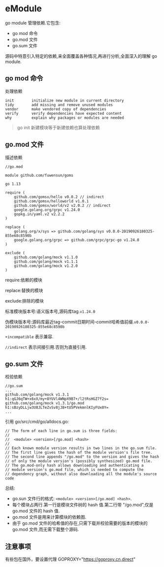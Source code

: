 
# eModule

go module 管理依赖.它包含:

- go mod 命令
- go.mod 文件
- go.sum 文件

源码中特意引入特定的依赖,来全面覆盖各种情况,再进行分析,全面深入的理解 go module.

## go mod 命令

处理依赖

```
init        initialize new module in current directory
tidy        add missing and remove unused modules
vendor      make vendored copy of dependencies
verify      verify dependencies have expected content
why         explain why packages or modules are needed
```

> go init 新建模块等于新建依赖也算处理依赖

## go.mod 文件

描述依赖

```
//go.mod

module github.com/fuwensun/goms

go 1.13

require (
	github.com/gomsx/hello v0.0.2 // indirect
	github.com/gomsx/helloworld v1.0.1
	github.com/gomsx/world/v2 v2.0.2 // indirect
	google.golang.org/grpc v1.24.0
	gopkg.in/yaml.v2 v2.2.2
)

replace (
	golang.org/x/sys => github.com/golang/sys v0.0.0-20190926180325-855e68c8590b
	google.golang.org/grpc => github.com/grpc/grpc-go v1.24.0
)

exclude (
	github.com/golang/mock v1.1.0
	github.com/golang/mock v1.1.1
	github.com/golang/mock v1.2.0
)
```

require:依赖的模块

replace:替换的模块

exclude:排除的模块


标准模块版本号:语义版本号,源码库tag.`v1.24.0`

伪模块版本号:源码库最近tag-commit日期时间-commit哈希值前缀.`v0.0.0-20190926180325-855e68c8590b`

`+incompatible` 表示兼容.

`//indirect` 表示间接引用.否则为直接引用.

## go.sum 文件

校验依赖

```
//go.sum
...
github.com/golang/mock v1.3.1 h1:qGJ6qTW+x6xX/my+8YUVl4WNpX9B7+/l2tRsHGZ7f2s=
github.com/golang/mock v1.3.1/go.mod h1:sBzyDLLjw3U8JLTeZvSv8jJB+tU5PVekmnlKIyFUx0Y=
...

```

引用 go/src/cmd/go/alldocs.go:
```
// The form of each line in go.sum is three fields:
//
// 	<module> <version>[/go.mod] <hash>
//
// Each known module version results in two lines in the go.sum file.
// The first line gives the hash of the module version's file tree.
// The second line appends "/go.mod" to the version and gives the hash
// of only the module version's (possibly synthesized) go.mod file.
// The go.mod-only hash allows downloading and authenticating a
// module version's go.mod file, which is needed to compute the
// dependency graph, without also downloading all the module's source code
```
总结:

- go.sun 文件行的格式: `<module> <version>[/go.mod] <hash>`.
- 每个模块占两行.第一行是模块文件树的 hash 值.第二行带 "/go.mod",仅是 go.mod 文件的 hash 值.
- go.mod 文件是用来计算模块的依赖图.
- 由于 go.mod 文件的哈希值的存在,只需下载并校验需要的版本的模块的 go.mod 文件,而无需下载整个源码.


## 注意事项

有些包在国外，要设置代理 GOPROXY="https://goproxy.cn,direct"

